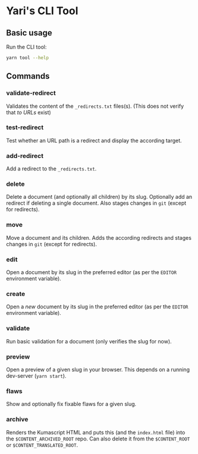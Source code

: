 # Yari's CLI Tool

## Basic usage

Run the CLI tool:

```sh
yarn tool --help
```

## Commands

### validate-redirect

Validates the content of the `_redirects.txt` files(s). (This does not verify
that _to URLs_ exist)

### test-redirect

Test whether an URL path is a redirect and display the according target.

### add-redirect

Add a redirect to the `_redirects.txt`.

### delete

Delete a document (and optionally all children) by its slug. Optionally add an
redirect if deleting a single document. Also stages changes in `git` (except for
redirects).

### move

Move a document and its children. Adds the according redirects and stages
changes in `git` (except for redirects).

### edit

Open a document by its slug in the preferred editor (as per the `EDITOR`
environment variable).

### create

Open a _new_ document by its slug in the preferred editor (as per the `EDITOR`
environment variable).

### validate

Run basic validation for a document (only verifies the slug for now).

### preview

Open a preview of a given slug in your browser. This depends on a running
dev-server (`yarn start`).

### flaws

Show and optionally fix fixable flaws for a given slug.

### archive

Renders the Kumascript HTML and puts this (and the `index.html` file)
into the `$CONTENT_ARCHIVED_ROOT` repo. Can also delete it from the
`$CONTENT_ROOT` or `$CONTENT_TRANSLATED_ROOT`.
